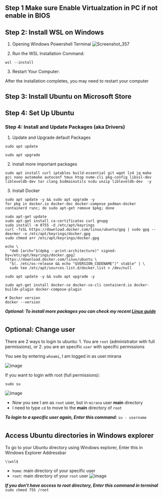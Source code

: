 ## Step 1 Make sure Enable Virtualzation in PC if not enable in BIOS


## Step 2: Install WSL on Windows


1. Opening Windows Powershell Terminal
![Screenshot_357](https://github.com/user-attachments/assets/42e29c7f-9021-433c-87c4-2f76189b1322)

2. Run the WSL Installation Command:
```
wsl --install
```

3. Restart Your Computer:
  
After the installation completes, you may need to restart your computer

## Step 3: Install Ubuntu on Microsoft Store 


## Step 4: Set Up Ubuntu

### Step 4: Install and Update Packages (aka Drivers)
1. Update and Upgrade default Packages
```
sudo apt update

sudo apt upgrade
```

2. Install more important packages
```
sudo apt install curl iptables build-essential git wget lz4 jq make gcc nano automake autoconf tmux htop nvme-cli pkg-config libssl-dev libleveldb-dev tar clang bsdmainutils ncdu unzip libleveldb-dev  -y
```

3. Install Docker
```docker
sudo apt update -y && sudo apt upgrade -y
for pkg in docker.io docker-doc docker-compose podman-docker containerd runc; do sudo apt-get remove $pkg; done

sudo apt-get update
sudo apt-get install ca-certificates curl gnupg
sudo install -m 0755 -d /etc/apt/keyrings
curl -fsSL https://download.docker.com/linux/ubuntu/gpg | sudo gpg --dearmor -o /etc/apt/keyrings/docker.gpg
sudo chmod a+r /etc/apt/keyrings/docker.gpg

echo \
  "deb [arch="$(dpkg --print-architecture)" signed-by=/etc/apt/keyrings/docker.gpg] https://download.docker.com/linux/ubuntu \
  "$(. /etc/os-release && echo "$VERSION_CODENAME")" stable" | \
  sudo tee /etc/apt/sources.list.d/docker.list > /dev/null

sudo apt update -y && sudo apt upgrade -y

sudo apt-get install docker-ce docker-ce-cli containerd.io docker-buildx-plugin docker-compose-plugin

# Docker version
docker --version
```
***Optional: To install more packages you can check my recent [Linux guide](https://github.com/0xmoei/Linux_Node_Guide/blob/main/linux-config.md)***

#

## Optional: Change user
There are 2 ways to login to ubuntu: 1. You are `root` (administrator with full permissions), or 2. you are an specific `user` with specific permissions

You see by entering `whoami`, I am logged in as user:mirana

![image](https://github.com/user-attachments/assets/f91fd950-9752-430e-90e1-a7759121d928)


If you want to login with root (full permissions):
```
sudo su
```
![image](https://github.com/user-attachments/assets/2fc310f7-c507-41ac-b116-69ca7d3aa677)


* Now you see I am as `root` user, but in `mirana` user **main** directory
* I need to type `cd` to move to the **main** directory of `root`

***To login to a specific user again, Enter this command:*** `su - username`

#

## Access Ubuntu directories in Windows explorer
To go to your Ubuntu directory using Windows explorer, Enter this in Windows Explorer Addressbar
```
\\wsl$
```

* `home`: main directory of your specific user
* `root`: main directory of your `root` user
![image](https://github.com/user-attachments/assets/87f1fef0-ec1d-4de5-a40e-89a990600c4e)


***If you don't have access to root directory,  Enter this command in terminal*** `sudo chmod 755 /root`






